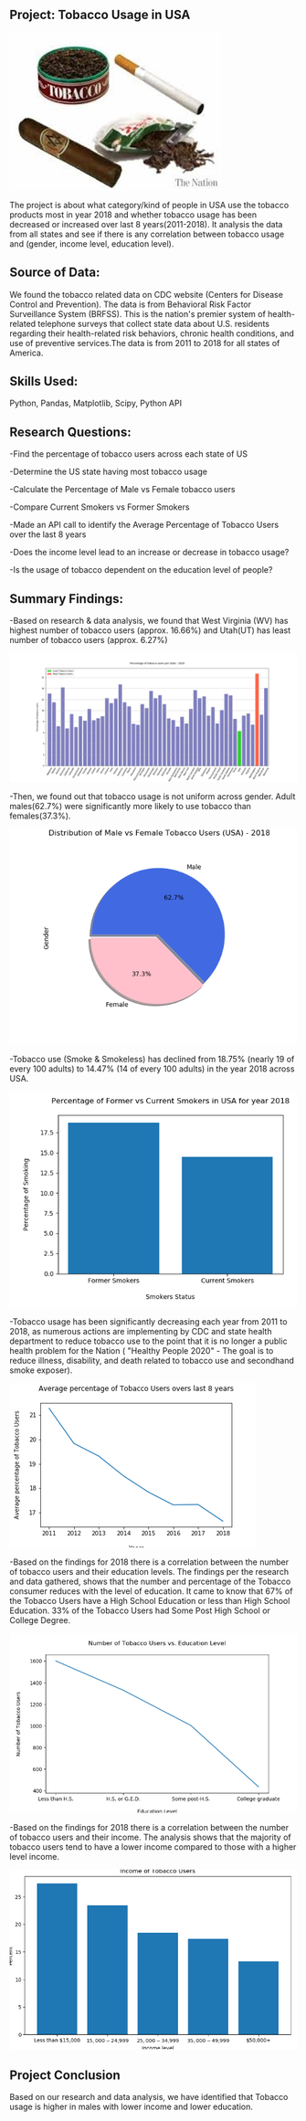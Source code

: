 Project: Tobacco Usage in USA
-----------------------------

![Tobacco](Images/Tobacco.jpg)

The project is about what category/kind of people in USA use the tobacco products most in year 2018 and whether tobacco usage has been decreased or increased over last 8 years(2011-2018). It analysis the data from all states and see if there is any correlation between tobacco usage and (gender, income level, education level).

Source of Data: 
--------------
We found the tobacco related data on CDC website (Centers for Disease Control and Prevention).
The data is from Behavioral Risk Factor Surveillance System (BRFSS). This is the nation's premier system of health-related telephone surveys that collect state data about U.S. residents regarding their health-related risk behaviors, chronic health conditions, and use of preventive services.The data is from 2011 to 2018 for all states of America.

Skills Used:
-----------
Python, Pandas, Matplotlib, Scipy, Python API

Research Questions:
--------------------------------------
-Find the percentage of tobacco users across each state of US

-Determine the US state having most tobacco usage

-Calculate the Percentage of Male vs Female tobacco users

-Compare Current Smokers vs Former Smokers

-Made an API call to identify the Average Percentage of Tobacco Users over the last 8 years

-Does the income level lead to an increase or decrease in tobacco usage?

-Is the usage of tobacco dependent on the education level of people?


Summary Findings:
-----------------

-Based on research & data analysis, we found that West Virginia (WV) has highest number of tobacco users (approx. 16.66%) and Utah(UT) has least number of tobacco users (approx. 6.27%)

![TobaccoPerState](Percentage_tobacco_users_per_state.png)

-Then, we found out that tobacco usage is not uniform across gender. Adult males(62.7%) were significantly more likely to use tobacco than females(37.3%).    

![Gender](Distribution_Male_Female_Tobacco_Users_2018.png)

-Tobacco use (Smoke & Smokeless) has declined from 18.75% (nearly 19 of every 100 adults) to 14.47% (14 of every 100 adults) in the year 2018 across USA.

![Former](Percentage_Current_Former_Smokers_2018.png)

-Tobacco usage has been significantly decreasing each year from 2011 to 2018, as numerous actions are implementing by CDC and state health department to reduce tobacco use to the point that it is no longer a public health problem for the Nation ( "Healthy People 2020" - The goal is to reduce illness, disability, and death related to tobacco use and secondhand smoke exposer).

![Scatter](Tobacco_line_2011_2018_USA.png)

-Based on the findings for 2018 there is a correlation between the number of tobacco users and their education levels. The findings per the research and data gathered, shows that the number and percentage of the Tobacco consumer reduces with the level of education. It came to know that 67% of the Tobacco Users have a High School Education or less than High School Education. 33% of the Tobacco Users had Some Post High School or College Degree.

![Income](Tobacco_Users_vs_Education_Level.png)

-Based on the findings for 2018 there is a correlation between the number of tobacco users and their income. The analysis shows that the majority of tobacco users tend to have a lower income compared to those with a higher level income. 

![Education](Income_of_Tobacco_Users.png)

Project Conclusion
------------------
Based on our research and data analysis, we have identified that Tobacco usage is higher in males with lower income and lower education.

